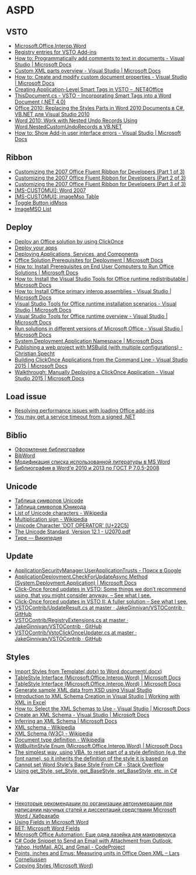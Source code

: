 # ASPD

## VSTO
* [Microsoft.Office.Interop.Word](https://docs.microsoft.com/en-us/dotnet/api/microsoft.office.interop.word?view=word-pia)
* [Registry entries for VSTO Add-ins](https://docs.microsoft.com/en-us/visualstudio/vsto/registry-entries-for-vsto-add-ins?view=vs-2019)
* [How to: Programmatically add comments to text in documents - Visual Studio | Microsoft Docs](https://docs.microsoft.com/en-us/visualstudio/vsto/how-to-programmatically-add-comments-to-text-in-documents?view=vs-2019)
* [Custom XML parts overview - Visual Studio | Microsoft Docs](https://docs.microsoft.com/en-us/visualstudio/vsto/custom-xml-parts-overview?view=vs-2019)
* [How to: Create and modify custom document properties - Visual Studio | Microsoft Docs](https://docs.microsoft.com/en-us/visualstudio/vsto/how-to-create-and-modify-custom-document-properties?view=vs-2019)
* [Creating Application-Level Smart Tags in VSTO – .NET4Office](https://blogs.msdn.microsoft.com/eric_carter/2008/07/10/creating-application-level-smart-tags-in-vsto/)
* [ThisDocument.cs - VSTO - Incorporating Smart Tags into a Word Document (.NET 4.0)](https://code.msdn.microsoft.com/VSTO-Incorporating-Smart-4852eb67/sourcecode?fileId=55492&pathId=1193856656)
* [Office 2010: Replacing the Styles Parts in Word 2010 Documents в C#, VB.NET для Visual Studio 2010](https://code.msdn.microsoft.com/Office-2010-Replacing-the-f6d8c25d)
* [Word 2010: Work with Nested Undo Records Using Word.NestedCustomUndoRecords в VB.NET](https://code.msdn.microsoft.com/Word-2010-Work-with-Nested-19fdccdf)
* [How to: Show Add-in user interface errors - Visual Studio | Microsoft Docs](https://docs.microsoft.com/en-us/visualstudio/vsto/how-to-show-add-in-user-interface-errors?view=vs-2019)

## Ribbon
* [Customizing the 2007 Office Fluent Ribbon for Developers (Part 1 of 3)](https://msdn.microsoft.com/en-us/library/aa338202(v=office.12).aspx)
* [Customizing the 2007 Office Fluent Ribbon for Developers (Part 2 of 3)](https://msdn.microsoft.com/en-us/library/aa338199(v=office.12).aspx)
* [Customizing the 2007 Office Fluent Ribbon for Developers (Part 3 of 3)](https://msdn.microsoft.com/en-us/library/aa722523(v=office.12).aspx)
* [[MS-CUSTOMUI]: Word 2007](https://msdn.microsoft.com/en-us/library/dd950659(v=office.12).aspx)
* [[MS-CUSTOMUI]: imageMso Table](https://msdn.microsoft.com/en-us/library/dd953682(v=office.12).aspx)
* [Toggle Button idMsos](http://onlinehelp.ribboncreator.de/EN/_2hm0n9tvj.htm)
* [ImageMSO List](https://bert-toolkit.com/imagemso-list.html)

## Deploy
* [Deploy an Office solution by using ClickOnce](https://docs.microsoft.com/en-us/visualstudio/vsto/deploying-an-office-solution-by-using-clickonce?view=vs-2019)
* [Deploy your apps](https://docs.microsoft.com/en-us/visualstudio/deployment/?view=vs-2019)
* [Deploying Applications, Services, and Components](https://docs.microsoft.com/en-us/visualstudio/deployment/deploying-applications-services-and-components?view=vs-2015)
* [Office Solution Prerequisites for Deployment | Microsoft Docs](https://docs.microsoft.com/en-us/previous-versions/bb608617(v=vs.110))
* [How to: Install Prerequisites on End User Computers to Run Office Solutions | Microsoft Docs](https://docs.microsoft.com/en-us/previous-versions/bb608608(v=vs.110))
* [How to: Install the Visual Studio Tools for Office runtime redistributable | Microsoft Docs](https://docs.microsoft.com/en-us/visualstudio/vsto/how-to-install-the-visual-studio-tools-for-office-runtime-redistributable?view=vs-2019)
* [How to: Install Office primary interop assemblies - Visual Studio | Microsoft Docs](https://docs.microsoft.com/en-us/visualstudio/vsto/how-to-install-office-primary-interop-assemblies?view=vs-2019)
* [Visual Studio Tools for Office runtime installation scenarios - Visual Studio | Microsoft Docs](https://docs.microsoft.com/en-us/visualstudio/vsto/visual-studio-tools-for-office-runtime-installation-scenarios?view=vs-2019)
* [Visual Studio Tools for Office runtime overview - Visual Studio | Microsoft Docs](https://docs.microsoft.com/en-us/visualstudio/vsto/visual-studio-tools-for-office-runtime-overview?view=vs-2019)
* [Run solutions in different versions of Microsoft Office - Visual Studio | Microsoft Docs](https://docs.microsoft.com/en-us/visualstudio/vsto/running-solutions-in-different-versions-of-microsoft-office?view=vs-2019)
* [System.Deployment.Application Namespace | Microsoft Docs](https://docs.microsoft.com/en-us/dotnet/api/system.deployment.application?view=netframework-4.8)
* [Publishing a web project with MSBuild (with multiple configurations) - Christian Specht](https://christianspecht.de/2013/12/16/publishing-a-web-project-with-msbuild-with-multiple-configurations/)
* [Building ClickOnce Applications from the Command Line - Visual Studio 2015 | Microsoft Docs](https://docs.microsoft.com/en-us/visualstudio/deployment/building-clickonce-applications-from-the-command-line?view=vs-2015)
* [Walkthrough: Manually Deploying a ClickOnce Application - Visual Studio 2015 | Microsoft Docs](https://docs.microsoft.com/en-us/visualstudio/deployment/walkthrough-manually-deploying-a-clickonce-application?view=vs-2015)

## Load issue
* [Resolving performance issues with loading Office add-ins](https://blogs.msdn.microsoft.com/vsod/2012/05/18/resolving-performance-issues-with-loading-office-add-ins-vsto-add-ins-or-shared-add-ins/)
* [You may get a service timeout from a signed .NET](https://blogs.msdn.microsoft.com/winsdk/2010/01/29/you-may-get-a-service-timeout-from-a-signed-net-managed-service-application-while-the-system-is-doing-a-revocation-check-of-the-certificate-over-the-internet/)

## Biblio
* [Оформление библиографии](http://warrax.net/gost.html)
* [BibWord](http://bibword.codeplex.com/releases/view/14646)
* [Модификация списка использованной литературы в MS Word](http://msoffice-prowork.com/modifikaciya-spiska-ispolzovannoj-literatury-v-ms-word/)
* [Библиография в Word&#39;е 2010 и 2013 по ГОСТ Р 7.0.5-2008](http://det-random.livejournal.com/28819.html)

## Unicode
* [Таблица символов Unicode](http://foxtools.ru/Unicode)
* [Таблица символов Юникода](https://unicode-table.com/ru/)
* [List of Unicode characters - Wikipedia](https://en.wikipedia.org/wiki/List_of_Unicode_characters)
* [Multiplication sign - Wikipedia](https://en.wikipedia.org/wiki/Multiplication_sign)
* [Unicode Character &#39;DOT OPERATOR&#39; (U+22C5)](https://www.fileformat.info/info/unicode/char/22c5/index.htm)
* [The Unicode Standard, Version 12.1 - U2070.pdf](https://www.unicode.org/charts/PDF/U2070.pdf)
* [Тире — Википедия](https://ru.wikipedia.org/wiki/%D0%A2%D0%B8%D1%80%D0%B5)

## Update
* [ApplicationSecurityManager.UserApplicationTrusts - Поиск в Google](https://www.google.com/search?client=firefox-b-d&q=ApplicationSecurityManager.UserApplicationTrusts)
* [ApplicationDeployment.CheckForUpdateAsync Method (System.Deployment.Application) | Microsoft Docs](https://docs.microsoft.com/en-us/dotnet/api/system.deployment.application.applicationdeployment.checkforupdateasync?view=netframework-4.8)
* [Click-Once forced updates in VSTO: Some things we don’t recommend using, that you might consider anyway. – See what I see.](https://blogs.msdn.microsoft.com/krimakey/2008/04/10/click-once-forced-updates-in-vsto-some-things-we-dont-recommend-using-that-you-might-consider-anyway/)
* [Click-Once forced updates in VSTO II: A fuller solution – See what I see.](https://blogs.msdn.microsoft.com/krimakey/2008/04/18/click-once-forced-updates-in-vsto-ii-a-fuller-solution/)
* [VSTOContrib/UpdateResult.cs at master · JakeGinnivan/VSTOContrib · GitHub](https://github.com/JakeGinnivan/VSTOContrib/blob/master/src/VSTOContrib.Core/UpdateResult.cs)
* [VSTOContrib/RegistryExtensions.cs at master · JakeGinnivan/VSTOContrib · GitHub](https://github.com/JakeGinnivan/VSTOContrib/blob/master/src/VSTOContrib.Core/Extensions/RegistryExtensions.cs)
* [VSTOContrib/VstoClickOnceUpdater.cs at master · JakeGinnivan/VSTOContrib · GitHub](https://github.com/JakeGinnivan/VSTOContrib/blob/master/src/VSTOContrib.Core/VstoClickOnceUpdater.cs)

## Styles
* [Import Styles from Template(.dotx) to Word document(.docx)](https://social.msdn.microsoft.com/Forums/vstudio/en-US/b987fca3-2760-4ad8-91d1-0e2bab068531/import-styles-from-templatedotx-to-word-documentdocx?forum=vsto)
* [TableStyle Interface (Microsoft.Office.Interop.Word) | Microsoft Docs](https://docs.microsoft.com/en-us/dotnet/api/microsoft.office.interop.word.tablestyle?view=word-pia)
* [TableStyle Interface (Microsoft.Office.Interop.Word) | Microsoft Docs](https://docs.microsoft.com/en-us/dotnet/api/microsoft.office.interop.word.tablestyle?view=word-pia)
* [Generate sample XML data from XSD using Visual Studio](https://www.vishalon.net/blog/generate-sample-xml-data-from-xsd-using-visual-studio)
* [Introduction to XML Schema Creation in Visual Studio | Working with XML in Excel](https://flylib.com/books/en/2.53.1/introduction_to_xml_schema_creation_in_visual_studio.html)
* [How to: Select the XML Schemas to Use - Visual Studio | Microsoft Docs](https://docs.microsoft.com/en-us/visualstudio/xml-tools/how-to-select-the-xml-schemas-to-use?view=vs-2019)
* [Create an XML Schema - Visual Studio | Microsoft Docs](https://docs.microsoft.com/en-us/visualstudio/xml-tools/how-to-create-an-xml-schema-from-an-xml-document?view=vs-2019)
* [Inferring an XML Schema | Microsoft Docs](https://docs.microsoft.com/en-us/dotnet/standard/data/xml/inferring-an-xml-schema)
* [XML schema - Wikipedia](https://en.wikipedia.org/wiki/XML_schema)
* [XML Schema (W3C) - Wikipedia](https://en.wikipedia.org/wiki/XML_Schema_(W3C))
* [Document type definition - Wikipedia](https://en.wikipedia.org/wiki/Document_type_definition)
* [WdBuiltinStyle Enum (Microsoft.Office.Interop.Word) | Microsoft Docs](https://docs.microsoft.com/en-us/dotnet/api/microsoft.office.interop.word.wdbuiltinstyle?view=word-pia)
* [The simplest way, using VBA, to reset part of a style definition (e.g. the font name), so it inherits the definition of the style it is based on](https://wordmvp.com/FAQs/MacrosVBA/ResetStyles.htm)
* [Cannot set Word Style&#39;s Base Style From C# - Stack Overflow](https://stackoverflow.com/questions/18547789/cannot-set-word-styles-base-style-from-c-sharp)
* [Using get_Style, set_Style, get_BaseStyle, set_BaseStyle, etc. in C#](https://social.msdn.microsoft.com/Forums/en-US/fc2db655-2bfe-4285-ba5c-1227de52a38a/using-getstyle-setstyle-getbasestyle-setbasestyle-etc-in-c?forum=worddev)

## Var
* [Некоторые рекомендации по организации автонумерации при написании научных статей и диссертаций средствами Microsoft Word / Хабрахабр](https://habrahabr.ru/post/187398/)
* [Using Fields in Microsoft Word](http://www.addbalance.com/usersguide/fields.htm)
* [BET: Microsoft Word Fields](https://www.bettersolutions.com/word/WOO733/ML647313532.htm)
* [Microsoft Office Automation: Еще одна лазейка для макровируса](https://habrahabr.ru/company/dsec/blog/335222/)
* [C# Code Snippet to Send an Email with Attachment from Outlook, Yahoo, HotMail, AOL and Gmail - CodeProject](https://www.codeproject.com/Tips/165548/Csharp-Code-Snippet-to-Send-an-Email-with-Attachme)
* [Points, inches and Emus: Measuring units in Office Open XML – Lars Corneliussen](https://startbigthinksmall.wordpress.com/2010/01/04/points-inches-and-emus-measuring-units-in-office-open-xml/)
* [Copying Styles (Microsoft Word)](https://wordribbon.tips.net/T004628_Copying_Styles.html)
